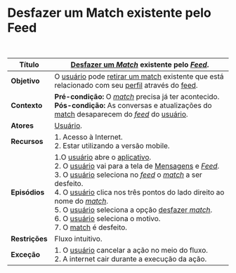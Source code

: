 # Desfazer um Match existente pelo Feed

<br />

|Título|[Desfazer um _Match_](/modelagem/lexicos#desfazer-match) existente pelo [_Feed_](/modelagem/lexicos#feed).|
|------|------------------------------------------|
|**Objetivo**|O [usuário](/modelagem/lexicos#usuario) pode [retirar um match](/modelagem/lexicos#desfazer-match) existente que está relacionado com seu [perfil](/modelagem/lexicos#perfil) através do [feed](/modelagem/lexicos#feed).|
|**Contexto**|**Pré-condição:** O [_match_](/modelagem/lexicos#match) precisa já ter acontecido.<br /> **Pós-condição:** As conversas e atualizações do [match](/modelagem/lexicos#match) desaparecem do [_feed_](/modelagem/lexicos#feed) do [usuário](/modelagem/lexicos#usuario).|
|**Atores**|[Usuário](/modelagem/lexicos#usuario).|
|**Recursos**|1. Acesso à Internet.<br />2. Estar utilizando a versão mobile.|
|**Episódios**|1.O [usuário](/modelagem/lexicos#usuario) abre o [aplicativo](/modelagem/lexicos#tinder).<br />2. O [usuário](/modelagem/lexicos#usuario) vai para a tela de [Mensagens](/modelagem/lexicos#mensagem) e [_Feed_](/modelagem/lexicos#feed).<br />3. O [usuário](/modelagem/lexicos#usuario) seleciona no [_feed_](/modelagem/lexicos#feed) o [_match_](/modelagem/lexicos#match) a ser desfeito.<br />4. O [usuário](/modelagem/lexicos#usuario) clica nos três pontos do lado direito ao nome do [_match_](/modelagem/lexicos#match).<br />5. O [usuário](/modelagem/lexicos#usuario) seleciona a opção [desfazer _match_](/modelagem/lexicos#desfazer-match).<br />6. O [usuário](/modelagem/lexicos#usuario) seleciona o motivo.<br />7. O [match](/modelagem/lexicos#match) é desfeito.|
|**Restrições**|Fluxo intuitivo.|
|**Exceção**|1. O [usuário](/modelagem/lexicos#usuario) cancelar a ação no meio do fluxo.<br />2. A internet cair durante a execução da ação.|
